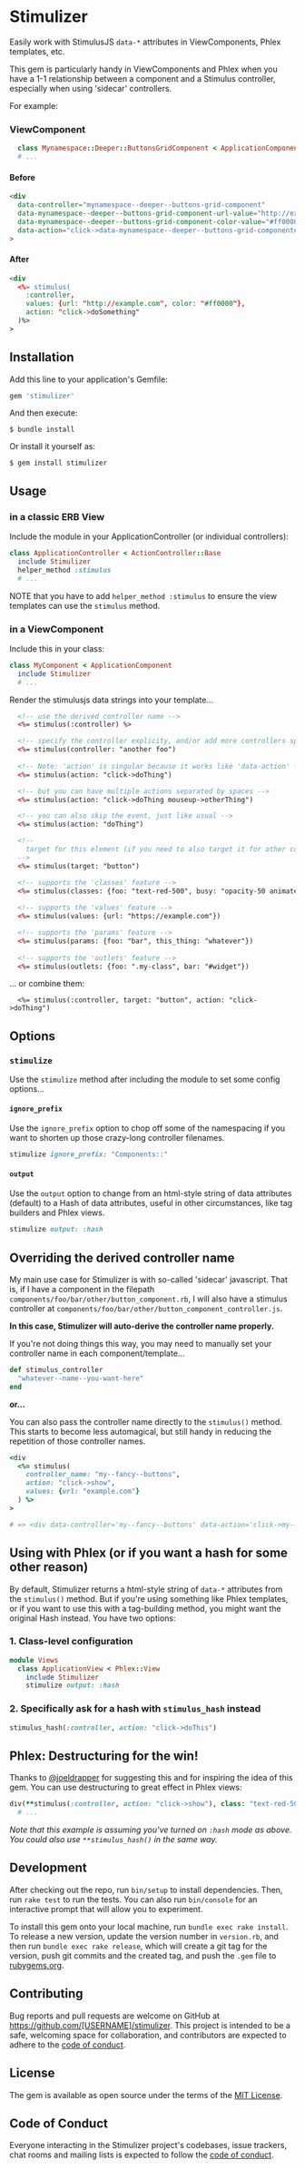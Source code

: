 # Stimulizer

Easily work with StimulusJS `data-*` attributes in ViewComponents, Phlex templates, etc.

This gem is particularly handy in ViewComponents and Phlex when you have a 1-1 relationship between a component and a Stimulus controller, especially when using 'sidecar' controllers.

For example:

### ViewComponent
```ruby
  class Mynamespace::Deeper::ButtonsGridComponent < ApplicationComponent
  # ...
```
#### Before
```html
<div 
  data-controller="mynamespace--deeper--buttons-grid-component"
  data-mynamespace--deeper--buttons-grid-component-url-value="http://example.com"
  data-mynamespace--deeper--buttons-grid-component-color-value="#ff0000"
  data-action="click->data-mynamespace--deeper--buttons-grid-component#doSomething"
>
```

#### After
```html
<div 
  <%= stimulus(
    :controller, 
    values: {url: "http://example.com", color: "#ff0000"}, 
    action: "click->doSomething"
  )%>
>
```

## Installation

Add this line to your application's Gemfile:

```ruby
gem 'stimulizer'
```

And then execute:

    $ bundle install

Or install it yourself as:

    $ gem install stimulizer

## Usage
### in a classic ERB View
Include the module in your ApplicationController (or individual controllers):

```ruby
class ApplicationController < ActionController::Base
  include Stimulizer
  helper_method :stimulus
  # ...
```
NOTE that you have to add `helper_method :stimulus` to ensure the view templates can use the `stimulus` method.

### in a ViewComponent
Include this in your class:

```ruby
class MyComponent < ApplicationComponent
  include Stimulizer
  # ...
```

Render the stimulusjs data strings into your template...

```html
  <!-- use the derived controller name -->
  <%= stimulus(:controller) %>   

  <!-- specify the controller explicity, and/or add more controllers space-separated -->
  <%= stimulus(controller: "another foo")
  
  <!-- Note: 'action' is singular because it works like 'data-action' -->
  <%= stimulus(action: "click->doThing")

  <!-- but you can have multiple actions separated by spaces -->
  <%= stimulus(action: "click->doThing mouseup->otherThing")

  <!-- you can also skip the event, just like usual -->
  <%= stimulus(action: "doThing")

  <!-- 
    target for this element (if you need to also target it for other controllers, you'll have to do that manually with the old 'data-blah-target=' approach)
  -->
  <%= stimulus(target: "button")

  <!-- supports the 'classes' feature -->
  <%= stimulus(classes: {foo: "text-red-500", busy: "opacity-50 animate-spin"})
  
  <!-- supports the 'values' feature -->
  <%= stimulus(values: {url: "https://example.com"})

  <!-- supports the 'params' feature -->
  <%= stimulus(params: {foo: "bar", this_thing: "whatever"})
     
  <!-- supports the 'outlets' feature -->
  <%= stimulus(outlets: {foo: ".my-class", bar: "#widget"})     
```
... or combine them:
```
  <%= stimulus(:controller, target: "button", action: "click->doThing")
```

## Options

### `stimulize`
Use the `stimulize` method after including the module to set some config options...

#### `ignore_prefix`
Use the `ignore_prefix` option to chop off some of the namespacing if you want to shorten up those crazy-long controller filenames.
```ruby
stimulize ignore_prefix: "Components::"
```

#### `output`
Use the `output` option to change from an html-style string of data attributes (default) to a Hash of data attributes, useful in other circumstances, like tag builders and Phlex views.
```ruby
stimulize output: :hash
```

## Overriding the derived controller name
My main use case for Stimulizer is with so-called 'sidecar' javascript. That is, if I have a component in the filepath `components/foo/bar/other/button_component.rb`, I will also have a stimulus controller at `components/foo/bar/other/button_component_controller.js`. 

**In this case, Stimulizer will auto-derive the controller name properly.**

If you're not doing things this way, you may need to manually set your controller name in each component/template...

```ruby
def stimulus_controller
  "whatever--name--you-want-here"
end
```

**or...**

You can also pass the controller name directly to the `stimulus()` method. This starts to become less automagical, but still handy in reducing the repetition of those controller names.

```ruby
<div
  <%= stimulus(
    controller_name: "my--fancy--buttons", 
    action: "click->show", 
    values: {url: "example.com"}
  ) %>
>

# => <div data-controller='my--fancy--buttons' data-action='click->my--fancy--buttons#show' data-my--fancy--buttons-url-value="example.com">
```

## Using with Phlex (or if you want a hash for some other reason)
By default, Stimulizer returns a html-style string of `data-*` attributes from the `stimulus()` method. But if you're using something like Phlex templates, or if you want to use this with a tag-building method, you might want the original Hash instead. You have two options:

### 1. Class-level configuration
```ruby
module Views
  class ApplicationView < Phlex::View
    include Stimulizer
    stimulize output: :hash
```

### 2. Specifically ask for a hash with `stimulus_hash` instead
```ruby
stimulus_hash(:controller, action: "click->doThis")
```

## Phlex: Destructuring for the win!
Thanks to [@joeldrapper](https://github.com/joeldrapper) for suggesting this and for inspiring the idea of this gem. You can use destructuring to great effect in Phlex views:

```ruby
div(**stimulus(:controller, action: "click->show"), class: "text-red-500") do
  # ...
```
*Note that this example is assuming you've turned on `:hash` mode as above. You could also use `**stimulus_hash()` in the same way.*

## Development

After checking out the repo, run `bin/setup` to install dependencies. Then, run `rake test` to run the tests. You can also run `bin/console` for an interactive prompt that will allow you to experiment.

To install this gem onto your local machine, run `bundle exec rake install`. To release a new version, update the version number in `version.rb`, and then run `bundle exec rake release`, which will create a git tag for the version, push git commits and the created tag, and push the `.gem` file to [rubygems.org](https://rubygems.org).

## Contributing

Bug reports and pull requests are welcome on GitHub at https://github.com/[USERNAME]/stimulizer. This project is intended to be a safe, welcoming space for collaboration, and contributors are expected to adhere to the [code of conduct](https://github.com/[USERNAME]/stimulizer/blob/main/CODE_OF_CONDUCT.md).

## License

The gem is available as open source under the terms of the [MIT License](https://opensource.org/licenses/MIT).

## Code of Conduct

Everyone interacting in the Stimulizer project's codebases, issue trackers, chat rooms and mailing lists is expected to follow the [code of conduct](https://github.com/[USERNAME]/stimulizer/blob/main/CODE_OF_CONDUCT.md).
